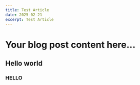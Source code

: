 ```yaml
---
title: Test Article
date: 2025-02-21
excerpt: Test Article
---
```


# Your blog post content here...
## Hello world
### HELLO
